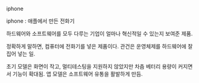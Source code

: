 
iphone

iphone
:   애플에서 만든 전화기

하드웨어와 소프트웨어를 모두 다루는 기업이 얼마나 혁신적일 수 있는지 보여준 제품.

정확하게 말하면, 컴퓨터에 전화기를 넣은 제품이다. 관건은 운영체제를 하드웨어에 잘 집어 넣는 일.

초기 모델은 화면이 작고, 멀티테스팅을 지원하지 않았지만 차츰 베터리 용량이 커지면서 기능이 확대됨. 앱 모델은 소프트웨어 유통을 활발하게 만듬.